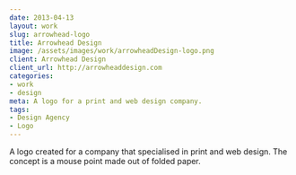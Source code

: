 ```yaml
---
date: 2013-04-13
layout: work
slug: arrowhead-logo
title: Arrowhead Design
image: /assets/images/work/arrowheadDesign-logo.png
client: Arrowhead Design
client_url: http://arrowheaddesign.com
categories:
- work
- design
meta: A logo for a print and web design company.
tags: 
- Design Agency
- Logo
---
```


A logo created for a company that specialised in print and web design. The concept is a mouse point made out of folded paper.